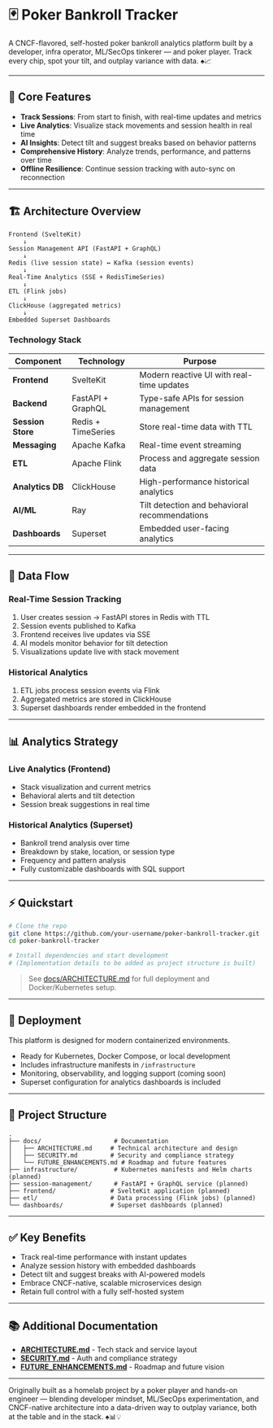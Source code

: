 # 🃏 Poker Bankroll Tracker

A CNCF-flavored, self-hosted poker bankroll analytics platform built by a developer, infra operator, ML/SecOps tinkerer — and poker player. Track every chip, spot your tilt, and outplay variance with data. ♠️📈

---

## 🎯 Core Features

- **Track Sessions**: From start to finish, with real-time updates and metrics
- **Live Analytics**: Visualize stack movements and session health in real time
- **AI Insights**: Detect tilt and suggest breaks based on behavior patterns
- **Comprehensive History**: Analyze trends, performance, and patterns over time
- **Offline Resilience**: Continue session tracking with auto-sync on reconnection

---

## 🏗️ Architecture Overview

```
Frontend (SvelteKit)
    ↓
Session Management API (FastAPI + GraphQL)
    ↓
Redis (live session state) ↔ Kafka (session events)
    ↓
Real-Time Analytics (SSE + RedisTimeSeries)
    ↓
ETL (Flink jobs)
    ↓
ClickHouse (aggregated metrics)
    ↓
Embedded Superset Dashboards
```

### Technology Stack

| Component        | Technology         | Purpose                                       |
|------------------|--------------------|-----------------------------------------------|
| **Frontend**     | SvelteKit          | Modern reactive UI with real-time updates     |
| **Backend**      | FastAPI + GraphQL  | Type-safe APIs for session management         |
| **Session Store**| Redis + TimeSeries | Store real-time data with TTL                 |
| **Messaging**    | Apache Kafka       | Real-time event streaming                     |
| **ETL**          | Apache Flink       | Process and aggregate session data            |
| **Analytics DB** | ClickHouse         | High-performance historical analytics         |
| **AI/ML**        | Ray                | Tilt detection and behavioral recommendations |
| **Dashboards**   | Superset           | Embedded user-facing analytics                |

---

## 🔄 Data Flow

### Real-Time Session Tracking
1. User creates session → FastAPI stores in Redis with TTL
2. Session events published to Kafka
3. Frontend receives live updates via SSE
4. AI models monitor behavior for tilt detection
5. Visualizations update live with stack movement

### Historical Analytics
1. ETL jobs process session events via Flink
2. Aggregated metrics are stored in ClickHouse
3. Superset dashboards render embedded in the frontend

---

## 📊 Analytics Strategy

### Live Analytics (Frontend)
- Stack visualization and current metrics
- Behavioral alerts and tilt detection
- Session break suggestions in real time

### Historical Analytics (Superset)
- Bankroll trend analysis over time
- Breakdown by stake, location, or session type
- Frequency and pattern analysis
- Fully customizable dashboards with SQL support

---

## ⚡ Quickstart

```bash
# Clone the repo
git clone https://github.com/your-username/poker-bankroll-tracker.git
cd poker-bankroll-tracker

# Install dependencies and start development
# (Implementation details to be added as project structure is built)
```

> See [docs/ARCHITECTURE.md](docs/ARCHITECTURE.md) for full deployment and Docker/Kubernetes setup.

---

## 🐳 Deployment

This platform is designed for modern containerized environments.

- Ready for Kubernetes, Docker Compose, or local development
- Includes infrastructure manifests in `/infrastructure`
- Monitoring, observability, and logging support (coming soon)
- Superset configuration for analytics dashboards is included

---

## 📁 Project Structure

```
.
├── docs/                    # Documentation
│   ├── ARCHITECTURE.md     # Technical architecture and design
│   ├── SECURITY.md         # Security and compliance strategy
│   └── FUTURE_ENHANCEMENTS.md # Roadmap and future features
├── infrastructure/          # Kubernetes manifests and Helm charts (planned)
├── session-management/      # FastAPI + GraphQL service (planned)
├── frontend/               # SvelteKit application (planned)
├── etl/                    # Data processing (Flink jobs) (planned)
└── dashboards/             # Superset dashboards (planned)
```

---

## ✅ Key Benefits

- Track real-time performance with instant updates
- Analyze session history with embedded dashboards
- Detect tilt and suggest breaks with AI-powered models
- Embrace CNCF-native, scalable microservices design
- Retain full control with a fully self-hosted system

---

## 📚 Additional Documentation

- **[ARCHITECTURE.md](docs/ARCHITECTURE.md)** - Tech stack and service layout
- **[SECURITY.md](docs/SECURITY.md)** - Auth and compliance strategy
- **[FUTURE_ENHANCEMENTS.md](docs/FUTURE_ENHANCEMENTS.md)** - Roadmap and future vision

---

Originally built as a homelab project by a poker player and hands-on engineer — blending developer mindset, ML/SecOps experimentation, and CNCF-native architecture into a data-driven way to outplay variance, both at the table and in the stack. ♠️📊💡